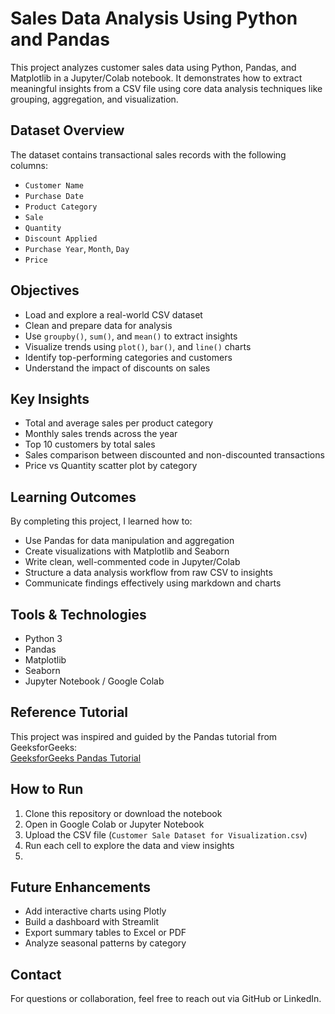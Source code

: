# Sales Data Analysis Using Python and Pandas

This project analyzes customer sales data using Python, Pandas, and Matplotlib in a Jupyter/Colab notebook. It demonstrates how to extract meaningful insights from a CSV file using core data analysis techniques like grouping, aggregation, and visualization.

## Dataset Overview

The dataset contains transactional sales records with the following columns:

- `Customer Name`
- `Purchase Date`
- `Product Category`
- `Sale`
- `Quantity`
- `Discount Applied`
- `Purchase Year`, `Month`, `Day`
- `Price`


## Objectives

- Load and explore a real-world CSV dataset
- Clean and prepare data for analysis
- Use `groupby()`, `sum()`, and `mean()` to extract insights
- Visualize trends using `plot()`, `bar()`, and `line()` charts
- Identify top-performing categories and customers
- Understand the impact of discounts on sales


## Key Insights

- Total and average sales per product category
- Monthly sales trends across the year
- Top 10 customers by total sales
- Sales comparison between discounted and non-discounted transactions
- Price vs Quantity scatter plot by category


## Learning Outcomes

By completing this project, I learned how to:

- Use Pandas for data manipulation and aggregation
- Create visualizations with Matplotlib and Seaborn
- Write clean, well-commented code in Jupyter/Colab
- Structure a data analysis workflow from raw CSV to insights
- Communicate findings effectively using markdown and charts

## Tools & Technologies

- Python 3
- Pandas
- Matplotlib
- Seaborn
- Jupyter Notebook / Google Colab

## Reference Tutorial

This project was inspired and guided by the Pandas tutorial from GeeksforGeeks:  
[GeeksforGeeks Pandas Tutorial](https://www.geeksforgeeks.org/pandas/pandas-tutorial/)

## How to Run

1. Clone this repository or download the notebook
2. Open in Google Colab or Jupyter Notebook
3. Upload the CSV file (`Customer Sale Dataset for Visualization.csv`)
4. Run each cell to explore the data and view insights
5. 
## Future Enhancements

- Add interactive charts using Plotly
- Build a dashboard with Streamlit
- Export summary tables to Excel or PDF
- Analyze seasonal patterns by category

## Contact

For questions or collaboration, feel free to reach out via GitHub or LinkedIn.
